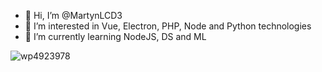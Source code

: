 - 👋 Hi, I’m @MartynLCD3
- 👀 I’m interested in Vue, Electron, PHP, Node and Python technologies
- 🌱 I’m currently learning NodeJS, DS and ML

![wp4923978](https://user-images.githubusercontent.com/53159393/123155834-f77a9980-d43e-11eb-907d-14d106ffac48.jpg)

